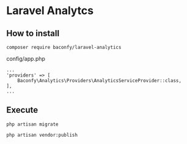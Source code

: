 # Laravel Analytcs


## How to install

```
composer require baconfy/laravel-analytics
```

config/app.php

```
...
'providers' => [
    Baconfy\Analytics\Providers\AnalyticsServiceProvider::class,
],
...
```

## Execute

```
php artisan migrate

php artisan vendor:publish
```